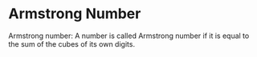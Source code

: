 # Armstrong Number
Armstrong number:  A number is called Armstrong number if it is equal to the sum of the cubes of its own digits.

